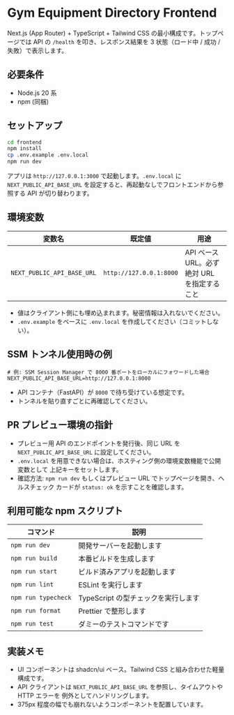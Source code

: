 # Gym Equipment Directory Frontend

Next.js (App Router) + TypeScript + Tailwind CSS の最小構成です。トップページでは API の
`/health` を叩き、レスポンス結果を 3 状態（ロード中 / 成功 / 失敗）で表示します。

## 必要条件

- Node.js 20 系
- npm (同梱)

## セットアップ

```bash
cd frontend
npm install
cp .env.example .env.local
npm run dev
```

アプリは `http://127.0.0.1:3000` で起動します。`.env.local` に `NEXT_PUBLIC_API_BASE_URL`
を設定すると、再起動なしでフロントエンドから参照する API が切り替わります。

## 環境変数

| 変数名                     | 既定値                  | 用途                                        |
| -------------------------- | ----------------------- | ------------------------------------------- |
| `NEXT_PUBLIC_API_BASE_URL` | `http://127.0.0.1:8000` | API ベース URL。必ず絶対 URL を指定すること |

- 値はクライアント側にも埋め込まれます。秘密情報は入れないでください。
- `.env.example` をベースに `.env.local` を作成してください（コミットしない）。

## SSM トンネル使用時の例

```
# 例: SSM Session Manager で 8000 番ポートをローカルにフォワードした場合
NEXT_PUBLIC_API_BASE_URL=http://127.0.0.1:8000
```

- API コンテナ（FastAPI）が `8000` で待ち受けている想定です。
- トンネルを貼り直すごとに再確認してください。

## PR プレビュー環境の指針

- プレビュー用 API のエンドポイントを発行後、同じ URL を
  `NEXT_PUBLIC_API_BASE_URL` に設定してください。
- `.env.local` を用意できない場合は、ホスティング側の環境変数機能で公開変数として
  上記キーをセットします。
- 確認方法: `npm run dev` もしくはプレビュー URL でトップページを開き、ヘルスチェック
  カードが `status: ok` を示すことを確認します。

## 利用可能な npm スクリプト

| コマンド            | 説明                                |
| ------------------- | ----------------------------------- |
| `npm run dev`       | 開発サーバーを起動します            |
| `npm run build`     | 本番ビルドを生成します              |
| `npm run start`     | ビルド済みアプリを起動します        |
| `npm run lint`      | ESLint を実行します                 |
| `npm run typecheck` | TypeScript の型チェックを実行します |
| `npm run format`    | Prettier で整形します               |
| `npm run test`      | ダミーのテストコマンドです          |

## 実装メモ

- UI コンポーネントは shadcn/ui ベース。Tailwind CSS と組み合わせた軽量構成です。
- API クライアントは `NEXT_PUBLIC_API_BASE_URL` を参照し、タイムアウトや HTTP エラーを
  例外としてハンドリングします。
- 375px 程度の幅でも崩れないようコンポーネントを配置しています。
